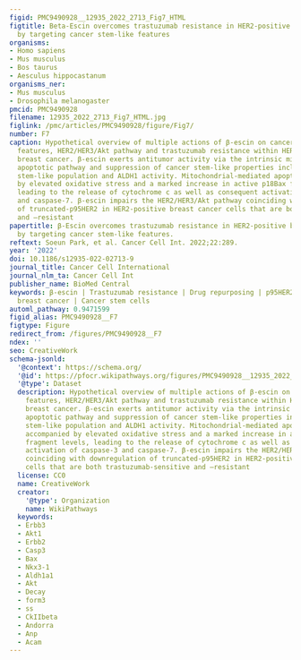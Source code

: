 ```yaml
---
figid: PMC9490928__12935_2022_2713_Fig7_HTML
figtitle: Beta-Escin overcomes trastuzumab resistance in HER2-positive breast cancer
  by targeting cancer stem-like features
organisms:
- Homo sapiens
- Mus musculus
- Bos taurus
- Aesculus hippocastanum
organisms_ner:
- Mus musculus
- Drosophila melanogaster
pmcid: PMC9490928
filename: 12935_2022_2713_Fig7_HTML.jpg
figlink: /pmc/articles/PMC9490928/figure/Fig7/
number: F7
caption: Hypothetical overview of multiple actions of β-escin on cancer stem-like
  features, HER2/HER3/Akt pathway and trastuzumab resistance within HER2-positive
  breast cancer. β-escin exerts antitumor activity via the intrinsic mitochondrial
  apoptotic pathway and suppression of cancer stem-like properties including CD44high/CD24low
  stem-like population and ALDH1 activity. Mitochondrial-mediated apoptosis was accompanied
  by elevated oxidative stress and a marked increase in active p18Bax fragment levels,
  leading to the release of cytochrome c as well as consequent activation of caspase-3
  and caspase-7. β-escin impairs the HER2/HER3/Akt pathway coinciding with downregulation
  of truncated-p95HER2 in HER2-positive breast cancer cells that are both trastuzumab-sensitive
  and –resistant
papertitle: β-Escin overcomes trastuzumab resistance in HER2-positive breast cancer
  by targeting cancer stem-like features.
reftext: Soeun Park, et al. Cancer Cell Int. 2022;22:289.
year: '2022'
doi: 10.1186/s12935-022-02713-9
journal_title: Cancer Cell International
journal_nlm_ta: Cancer Cell Int
publisher_name: BioMed Central
keywords: β-escin | Trastuzumab resistance | Drug repurposing | p95HER2 | HER2-positive
  breast cancer | Cancer stem cells
automl_pathway: 0.9471599
figid_alias: PMC9490928__F7
figtype: Figure
redirect_from: /figures/PMC9490928__F7
ndex: ''
seo: CreativeWork
schema-jsonld:
  '@context': https://schema.org/
  '@id': https://pfocr.wikipathways.org/figures/PMC9490928__12935_2022_2713_Fig7_HTML.html
  '@type': Dataset
  description: Hypothetical overview of multiple actions of β-escin on cancer stem-like
    features, HER2/HER3/Akt pathway and trastuzumab resistance within HER2-positive
    breast cancer. β-escin exerts antitumor activity via the intrinsic mitochondrial
    apoptotic pathway and suppression of cancer stem-like properties including CD44high/CD24low
    stem-like population and ALDH1 activity. Mitochondrial-mediated apoptosis was
    accompanied by elevated oxidative stress and a marked increase in active p18Bax
    fragment levels, leading to the release of cytochrome c as well as consequent
    activation of caspase-3 and caspase-7. β-escin impairs the HER2/HER3/Akt pathway
    coinciding with downregulation of truncated-p95HER2 in HER2-positive breast cancer
    cells that are both trastuzumab-sensitive and –resistant
  license: CC0
  name: CreativeWork
  creator:
    '@type': Organization
    name: WikiPathways
  keywords:
  - Erbb3
  - Akt1
  - Erbb2
  - Casp3
  - Bax
  - Nkx3-1
  - Aldh1a1
  - Akt
  - Decay
  - form3
  - ss
  - CkIIbeta
  - Andorra
  - Anp
  - Acam
---
```

